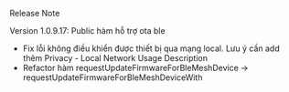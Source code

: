 Release Note

Version 1.0.9.17:
Public hàm hỗ trợ ota ble
- Fix lỗi không điều khiển được thiết bị qua mạng local.
Lưu ý cần add thêm Privacy - Local Network Usage Description
- Refactor hàm requestUpdateFirmwareForBleMeshDevice -> requestUpdateFirmwareForBleMeshDeviceWith
    

